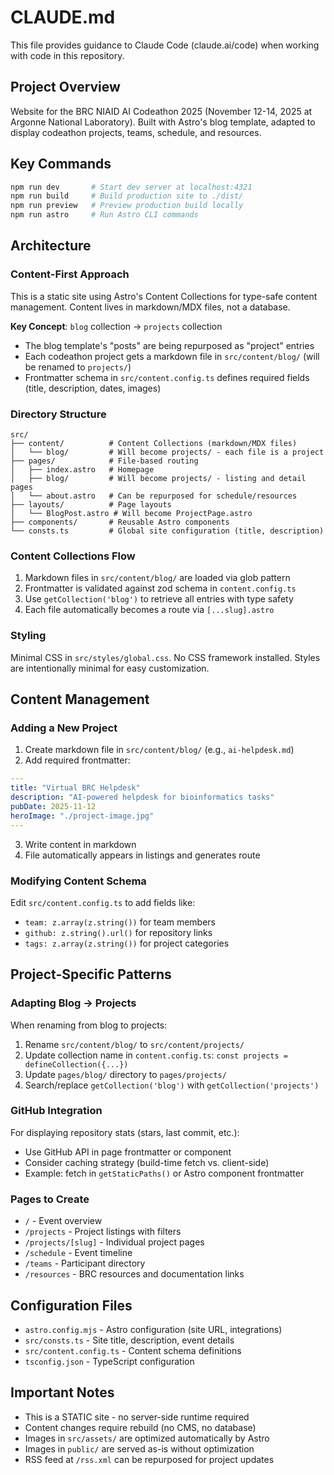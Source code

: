 # CLAUDE.md

This file provides guidance to Claude Code (claude.ai/code) when working with code in this repository.

## Project Overview

Website for the BRC NIAID AI Codeathon 2025 (November 12-14, 2025 at Argonne National Laboratory). Built with Astro's blog template, adapted to display codeathon projects, teams, schedule, and resources.

## Key Commands

```bash
npm run dev       # Start dev server at localhost:4321
npm run build     # Build production site to ./dist/
npm run preview   # Preview production build locally
npm run astro     # Run Astro CLI commands
```

## Architecture

### Content-First Approach
This is a static site using Astro's Content Collections for type-safe content management. Content lives in markdown/MDX files, not a database.

**Key Concept**: `blog` collection → `projects` collection
- The blog template's "posts" are being repurposed as "project" entries
- Each codeathon project gets a markdown file in `src/content/blog/` (will be renamed to `projects/`)
- Frontmatter schema in `src/content.config.ts` defines required fields (title, description, dates, images)

### Directory Structure

```
src/
├── content/          # Content Collections (markdown/MDX files)
│   └── blog/         # Will become projects/ - each file is a project
├── pages/            # File-based routing
│   ├── index.astro   # Homepage
│   ├── blog/         # Will become projects/ - listing and detail pages
│   └── about.astro   # Can be repurposed for schedule/resources
├── layouts/          # Page layouts
│   └── BlogPost.astro # Will become ProjectPage.astro
├── components/       # Reusable Astro components
└── consts.ts         # Global site configuration (title, description)
```

### Content Collections Flow
1. Markdown files in `src/content/blog/` are loaded via glob pattern
2. Frontmatter is validated against zod schema in `content.config.ts`
3. Use `getCollection('blog')` to retrieve all entries with type safety
4. Each file automatically becomes a route via `[...slug].astro`

### Styling
Minimal CSS in `src/styles/global.css`. No CSS framework installed. Styles are intentionally minimal for easy customization.

## Content Management

### Adding a New Project
1. Create markdown file in `src/content/blog/` (e.g., `ai-helpdesk.md`)
2. Add required frontmatter:
```yaml
---
title: "Virtual BRC Helpdesk"
description: "AI-powered helpdesk for bioinformatics tasks"
pubDate: 2025-11-12
heroImage: "./project-image.jpg"
---
```
3. Write content in markdown
4. File automatically appears in listings and generates route

### Modifying Content Schema
Edit `src/content.config.ts` to add fields like:
- `team: z.array(z.string())` for team members
- `github: z.string().url()` for repository links
- `tags: z.array(z.string())` for project categories

## Project-Specific Patterns

### Adapting Blog → Projects
When renaming from blog to projects:
1. Rename `src/content/blog/` to `src/content/projects/`
2. Update collection name in `content.config.ts`: `const projects = defineCollection({...})`
3. Update `pages/blog/` directory to `pages/projects/`
4. Search/replace `getCollection('blog')` with `getCollection('projects')`

### GitHub Integration
For displaying repository stats (stars, last commit, etc.):
- Use GitHub API in page frontmatter or component
- Consider caching strategy (build-time fetch vs. client-side)
- Example: fetch in `getStaticPaths()` or Astro component frontmatter

### Pages to Create
- `/` - Event overview
- `/projects` - Project listings with filters
- `/projects/[slug]` - Individual project pages
- `/schedule` - Event timeline
- `/teams` - Participant directory
- `/resources` - BRC resources and documentation links

## Configuration Files

- `astro.config.mjs` - Astro configuration (site URL, integrations)
- `src/consts.ts` - Site title, description, event details
- `src/content.config.ts` - Content schema definitions
- `tsconfig.json` - TypeScript configuration

## Important Notes

- This is a STATIC site - no server-side runtime required
- Content changes require rebuild (no CMS, no database)
- Images in `src/assets/` are optimized automatically by Astro
- Images in `public/` are served as-is without optimization
- RSS feed at `/rss.xml` can be repurposed for project updates
